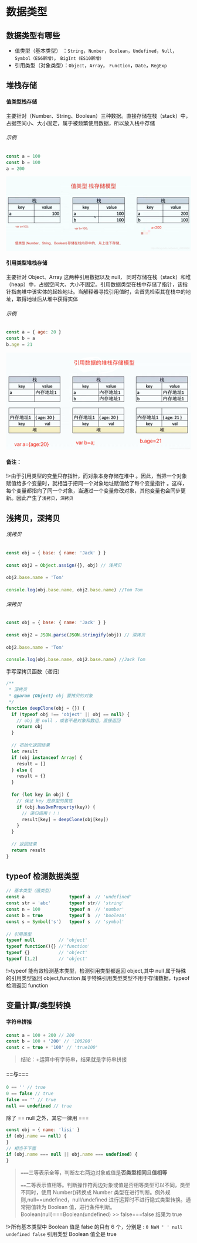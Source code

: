# 数据类型

## 数据类型有哪些

- 值类型（基本类型） ：`String`，`Number`，`Boolean`，`Undefined`，`Null`，`Symbol（ES6新增）`， `BigInt（ES10新增）`
- 引用类型（对象类型）：`Object`，`Array`， `Function`，`Date`，`RegExp`

## 堆栈存储

#### 值类型栈存储

主要针对（Number、String、Boolean）三种数据。直接存储在栈（stack）中，占据空间小、大小固定，属于被频繁使用数据，所以放入栈中存储

###### 示例

```js
const a = 100
const b = 100
a = 200
```

![](img/20201023101209172.png)

#### 引用类型堆栈存储

主要针对 Object、Array 这两种引用数据以及 null， 同时存储在栈（stack）和堆（heap）中，占据空间大、大小不固定。引用数据类型在栈中存储了指针，该指针指向堆中该实体的起始地址。当解释器寻找引用值时，会首先检索其在栈中的地址，取得地址后从堆中获得实体

###### 示例

```js
const a = { age: 20 }
const b = a
b.age = 21
```

![](img/20201023101838307.png)

#### 备注：

!>由于引用类型的变量只存指针，而对象本身存储在堆中 。因此，当把一个对象赋值给多个变量时，就相当于把同一个对象地址赋值给了每个变量指针 。这样，每个变量都指向了同一个对象，当通过一个变量修改对象，其他变量也会同步更新。因此产生了`浅拷贝`，`深拷贝`

## 浅拷贝，深拷贝

###### 浅拷贝

```js
const obj = { base: { name: 'Jack' } }

const obj2 = Object.assign({}, obj) // 浅拷贝

obj2.base.name = 'Tom'

console.log(obj.base.name, obj2.base.name) //Tom Tom
```

###### 深拷贝

```js
const obj = { base: { name: 'Jack' } }

const obj2 = JSON.parse(JSON.stringify(obj)) // 深拷贝

obj2.base.name = 'Tom'

console.log(obj.base.name, obj2.base.name) //Jack Tom
```

手写深拷贝函数（递归）

```js
/**
 * 深拷贝
 * @param {Object} obj 要拷贝的对象
 */
function deepClone(obj = {}) {
  if (typeof obj !== 'object' || obj == null) {
    // obj 是 null ，或者不是对象和数组，直接返回
    return obj
  }

  // 初始化返回结果
  let result
  if (obj instanceof Array) {
    result = []
  } else {
    result = {}
  }

  for (let key in obj) {
    // 保证 key 是原型的属性
    if (obj.hasOwnProperty(key)) {
      // 递归调用！！！
      result[key] = deepClone(obj[key])
    }
  }

  // 返回结果
  return result
}
```

## typeof 检测数据类型

```js
// 基本类型（值类型）
const a					typeof a  // 'undefined'
const str = 'abc'		typeof str// 'string'
const n = 100			typeof n  // 'number'
const b = true			typeof b  // 'boolean'
const s = Symbol('s')   typeof s  // 'symbol'

// 引用类型
typeof null 		// 'object'
typeof function(){} //'function'
typeof {} 			// 'object'
typeof [1,2] 		// 'object'
```

!>typeof 能有效检测基本类型，检测引用类型都返回 object,其中 null 属于特殊的引用类型返回 object,function 属于特殊引用类型类型不用于存储数据，typeof 检测返回 function

## 变量计算/类型转换

#### 字符串拼接

```js
const a = 100 + 200 // 200
const b = 100 + '200' // '100200'
const c = true + '100' // 'true100'
```

> 结论：+运算中有字符串，结果就是字符串拼接

#### ==与===

```js
0 == '' // true
0 == false // true
false == '' // true
null == undefined // true
```

除了 == null 之外，其它一律用 ===

```js
const obj = { name: 'lisi' }
if (obj.name == null) {
}
// 相当于下面
if (obj.name === null || obj.name === undefined) {
}
```

> `===`三等表示全等，判断左右两边对象或值是**否类型相同**且**值相等**
>
> `==`二等表示值相等。判断操作符两边对象或值是否相等类型可以不同，类型不同时，使用 Number()转换成 Number 类型在进行判断。例外规则,null==undefined，null/undefined 进行运算时不进行隐式类型转换。通常把值转为 Boolean 值，进行条件判断。Boolean(null)===Boolean(undefined) >> false===false 结果为 true

!>所有基本类型中 Boolean 值是 false 的只有 6 个，分别是 : `0 NaN ' ' null undefined false`
引用类型 Boolean 值全是 true
